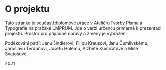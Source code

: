 # O projektu

Tato stránka je součástí diplomové práce v Ateliéru Tvorby Písma a Typografie na pražské UMPRUM. Jde o verzi určenou primárně k prezentaci projektu. Prostor pro případné úpravy a změny je vyhrazen.

Poděkování patří: Janu Šindlerovi, Filipu Krausovi, Janu Čumlivskému, Jaroslavu Tvrdoňovi, Josefu Holému, Alžbětě Kumstátové a Míše Svatošové.

2021